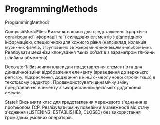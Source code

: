 # ProgrammingMethods
ProgrammingMethods

CompositMusicFiles:
Визначити класи для представлення ієрархічно організованої інформації та її складових
елементів з відповідною інформацією, специфічною для кожного рівня (наприклад, колекція
музичних файлів, згрупованих за жанрами-виконавцями-альбомами). Реалізувати механізм
клонування таких об'єктів з параметром глибини (глибина обмежена).

Decorator1:
Визначити класи для представлення елементів та для динамічної зміни відображення
елементу (приведення до верхнього регістру, підкреслення, додавання в кінці символу нової
строки тощо) в текстовому редакторі. Продемонструвати динамічну зміну представлення
елементу з використанням декількох додаткових ефектів.

State1:
Визначити клас для представлення мережевого з'єднання за протоколом TCP. Реалізувати зміну поведінки в залежності від стану з'єднання (LISTENING, ESTABLISHED, CLOSED) без використання громіздких умовних операторів.
